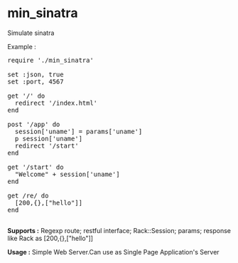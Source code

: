 # min_sinatra
Simulate sinatra

Example :
<pre>
require './min_sinatra'

set :json, true
set :port, 4567

get '/' do
  redirect '/index.html'
end

post '/app' do
  session['uname'] = params['uname']
  p session['uname']
  redirect '/start'
end

get '/start' do
  "Welcome" + session['uname']
end

get /re/ do
  [200,{},["hello"]]
end

</pre>

<strong>Supports :</strong> Regexp route; restful interface; Rack::Session; params; response like Rack as [200,{},["hello"]]

<strong>Usage :</strong> Simple Web Server.Can use as Single Page Application's Server
